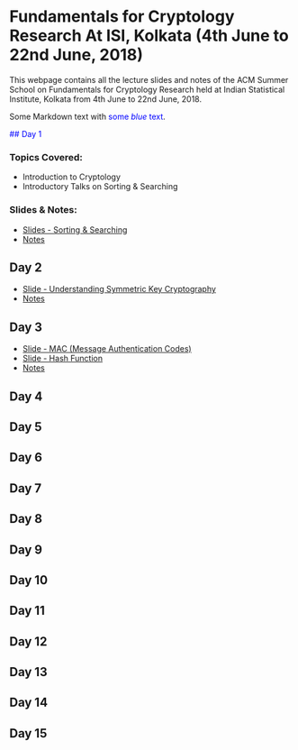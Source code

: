 #  **Fundamentals for Cryptology Research At ISI, Kolkata (4th June to 22nd June, 2018)**

This webpage contains all the lecture slides and notes of the ACM Summer School on Fundamentals for Cryptology Research held at Indian Statistical Institute, Kolkata from 4th June to 22nd June, 2018. 

Some Markdown text with <span style="color:blue">some *blue* text</span>.

<span style="color:blue">
## Day 1 
</span> 

### Topics Covered:
- Introduction to Cryptology 
- Introductory Talks on Sorting & Searching

### Slides & Notes:
- [Slides - Sorting & Searching](https://acmschoolisi.github.io/Day%201/acm-lecture%202018.pdf)
- [Notes](https://acmschoolisi.github.io/Day%201/Day%201%20Notes.pdf)


## Day 2
- [Slide - Understanding Symmetric Key Cryptography](https://acmschoolisi.github.io/Day%202/Crypto.pdf)
- [Notes](https://acmschoolisi.github.io/Day%202/Day%202%20Notes.pdf)

## Day 3
- [Slide - MAC (Message Authentication Codes)](https://acmschoolisi.github.io/Day%203/MAC-talk.pptx)
- [Slide - Hash Function](https://acmschoolisi.github.io/Day%203/hash-function.pptx)
- [Notes](https://acmschoolisi.github.io/Day%203/Day%203%20Notes.pdf)

## Day 4

## Day 5

## Day 6

## Day 7

## Day 8

## Day 9

## Day 10

## Day 11

## Day 12

## Day 13

## Day 14

## Day 15
